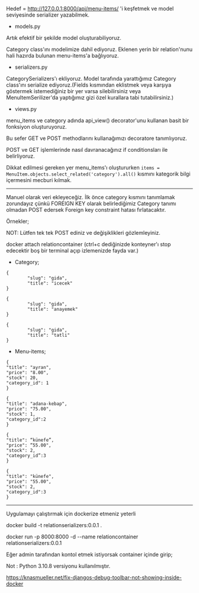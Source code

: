Hedef = http://127.0.0.1:8000/api/menu-items/ 'i keşfetmek ve model seviyesinde serializer yazabilmek.

* models.py

Artık efektif bir şekilde model oluşturabiliyoruz.

Category class'ını modelimize dahil ediyoruz. Eklenen yerin bir relation'nunu hali hazırda bulunan menu-items'a bağlıyoruz. 

* serializers.py

CategorySerializers'ı ekliyoruz. Model tarafında yarattığımız Category class'ını serialize ediyoruz.(Fields kısmından eklistmek veya karşıya göstermek istemediğiniz bir yer varsa silebilirsiniz veya MenuItemSerilizer'da yaptığımız gizi özel kurallara tabi tutabilirsiniz.)

* views.py

menu_items ve category adında api_view() decorator'unu kullanan basit bir fonksiyon oluşturuyoruz.

Bu sefer GET ve POST methodlarını kullanağımızı decoratore tanımlıyoruz.

POST ve GET işlemlerinde nasıl davranacağınız if conditionsları ile belirliyoruz.

Dikkat edilmesi gereken yer menu_items'ı oluştururken ``` items = MenuItem.objects.select_related('category').all() ``` kısmını kategorik bilgi içermesini mecburi kılmak.

---
Manuel olarak veri ekleyeceğiz. İlk önce category kısmını tanımlamak zorundayız çünkü FOREIGN KEY olarak belirlediğimiz Category tanımı olmadan POST edersek Foreign key constraint hatası fırlatacaktır.

Örnekler;

NOT: Lütfen tek tek POST ediniz ve değişiklikleri gözlemleyiniz.

docker attach relationcontainer (ctrl+c dediğinizde konteyner'ı stop edecektir boş bir terminal açıp izlemenizde fayda var.)

* Category;
```
{
        "slug": "gida",
        "title": "icecek"
}
```

```
{
        "slug": "gida",
        "title": "anayemek"
}
```

```
{
        "slug": "gida",
        "title": "tatli"
}
```

* Menu-items;
```
{
"title": "ayran",
"price": "8.00",
"stock": 20,
"category_id": 1
}
```
```
{
"title": "adana-kebap",
"price": "75.00",
"stock": 1,
"category_id":2
}
```
```
{
"title": “künefe”,
"price": “55.00",
"stock": 2,
"category_id”:3
}
```
```
{
"title": "künefe",
"price": "55.00",
"stock": 2,
"category_id":3
}
```

---

Uygulamayı çalıştırmak için dockerize etmeniz yeterli

docker build -t relationserializers:0.0.1 .

docker run -p 8000:8000 -d --name relationcontainer relationserializers:0.0.1

Eğer admin tarafından kontol etmek istiyorsak container içinde girip;

Not : Python 3.10.8 versiyonu kullanılmıştır.

https://knasmueller.net/fix-djangos-debug-toolbar-not-showing-inside-docker